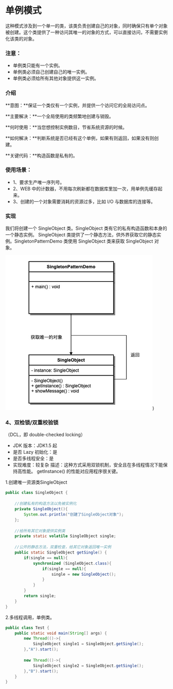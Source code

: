 # 单例模式
这种模式涉及到一个单一的类，该类负责创建自己的对象，同时确保只有单个对象被创建。这个类提供了一种访问其唯一的对象的方式，可以直接访问，不需要实例化该类的对象。

### 注意：
- 单例类只能有一个实例。
- 单例类必须自己创建自己的唯一实例。
- 单例类必须给所有其他对象提供这一实例。

### **介绍**
**意图：**保证一个类仅有一个实例，并提供一个访问它的全局访问点。

**主要解决：**一个全局使用的类频繁地创建与销毁。

**何时使用：**当您想控制实例数目，节省系统资源的时候。

**如何解决：**判断系统是否已经有这个单例，如果有则返回，如果没有则创建。

**关键代码：**构造函数是私有的。

### **使用场景：**
- 1、要求生产唯一序列号。
- 2、WEB 中的计数器，不用每次刷新都在数据库里加一次，用单例先缓存起来。
- 3、创建的一个对象需要消耗的资源过多，比如 I/O 与数据库的连接等。

### **实现**
我们将创建一个 SingleObject 类。SingleObject 类有它的私有构造函数和本身的一个静态实例。
SingleObject 类提供了一个静态方法，供外界获取它的静态实例。SingletonPatternDemo 类使用 SingleObject 类来获取 SingleObject 对象。

![](https://raw.githubusercontent.com/hejiahao298/Myimg/master/SinglePattern.jpg))
### 
### **4、双检锁/双重校验锁**
（DCL，即 double-checked locking）
- JDK 版本：JDK1.5 起
- 是否 Lazy 初始化：是
- 是否多线程安全：是
- 实现难度：较复杂
描述：这种方式采用双锁机制，安全且在多线程情况下能保持高性能。
getInstance() 的性能对应用程序很关键。

1.创建唯一资源类SingleObject
```java
public class SingleObject {

    //创建私有的构造方法以免被实例化
    private SingleObject(){
        System.out.println("创建了SingleObject对象");
    };

    //给所有其它对象提供实例类
    private static volatile SingleObject single;
    
    //公开的静态方法，双重检查，给其它对象返回唯一实例
    public static SingleObject getSingle() {
        if(single == null){
            synchronized (SingleObject.class){
                if(single == null){
                    single = new SingleObject();
                }
            }
        }
        return single;
    }
}
```

2.多线程调用，单例类。
```java
public class Test {
    public static void main(String[] args) {
        new Thread(()->{
            SingleObject single1 = SingleObject.getSingle();
        },"A").start();

        new Thread(()->{
            SingleObject single2 = SingleObject.getSingle();
        },"B").start();
    }
}
```
